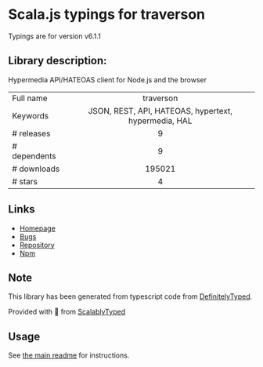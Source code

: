 
# Scala.js typings for traverson

Typings are for version v6.1.1

## Library description:
Hypermedia API/HATEOAS client for Node.js and the browser

|                    |                 |
| ------------------ | :-------------: |
| Full name          | traverson |
| Keywords           | JSON, REST, API, HATEOAS, hypertext, hypermedia, HAL |
| # releases         | 9 |
| # dependents       | 9 |
| # downloads        | 195021 |
| # stars            | 4 |

## Links
- [Homepage](https://github.com/traverson/traverson#readme)
- [Bugs](https://github.com/traverson/traverson/issues)
- [Repository](https://github.com/traverson/traverson)
- [Npm](https://www.npmjs.com/package/traverson)
    


## Note
This library has been generated from typescript code from [DefinitelyTyped](https://definitelytyped.org).

Provided with :purple_heart: from [ScalablyTyped](https://github.com/oyvindberg/ScalablyTyped)

## Usage
See [the main readme](../../readme.md) for instructions.


